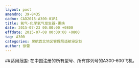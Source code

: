 ```yaml
---
layout: post
amendno: 39-8435
cadno: CAD2015-A300-01R1
title: 氧气-化学氧气发生器-更换
date: 2015-07-23 00:00:00 +0800
effdate: 2015-07-08 00:00:00 +0800
tag: A300
categories: 民航西北地区管理局适航审定处
author: 徐蕾
---
```


##适用范围:
在中国注册的所有型号、所有序列号的A300-600飞机。

